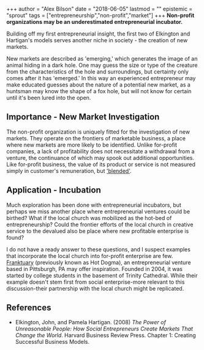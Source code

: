 +++
author = "Alex Bilson"
date = "2018-06-05"
lastmod = ""
epistemic = "sprout"
tags = ["entrepreneurship","non-profit","market"]
+++
**Non-profit organizations may be an underestimated entrepreneurial incubator.**

Building off my first entrepreneurial insight, the first two of Elkington and Hartigan's models serves another niche in society - the creation of new markets.

New markets are described as 'emerging,' which generates the image of an animal hiding in a dark hole.  One may guess the size or type of the creature from the characteristics of the hole and surroundings, but certainty only comes after it has 'emerged.'  In this way an experienced entrepreneur may make educated guesses about the nature of a potential new market, as a huntsman may know the shape of a fox hole, but will not know for certain until it's been lured into the open.

## Importance - New Market Investigation

The non-profit organization is uniquely fitted for the investigation of new markets.  They operate on the frontiers of marketable business, a place where new markets are more likely to be identified.  Unlike for-profit companies, a lack of profitability does not necessitate a withdrawal from a venture, the continuance of which may spook out additional opportunities.  Like for-profit business, the value of its product or service is not measured simply in customer's remuneration, but ['blended'](www.blendedvalue.org).

## Application - Incubation

Much exploration has been done with entrepreneurial incubators, but perhaps we miss another place where entrepreneurial ventures could be birthed?  What if the local church was mobilized as the hot-bed of entrepreneurship?  Could the frontier efforts of the local church in creative service to the devalued also be place where new profitable enterprise is found?

I do not have a ready answer to these questions, and I suspect examples that incorporate the local church into for-profit enterprise are few.  [Franktuary](www.franktuary.com) (previously known as Hot Dogma), an entrepreneurial venture based in Pittsburgh, PA may offer inspiration.  Founded in 2004, it was started by college students in the basement of Trinity Cathedral.  While their example doesn't stem first from social enterprise-more relevant to this discussion-their partnership with the local church might be replicated.

## References

- Elkington, John, and Pamela Hartigan. (2008)  _The Power of Unreasonable People: How Social Entrepreneurs Create Markets That Change the World_. Harvard Business Review Press. Chapter 1: Creating Successful Business Models.
